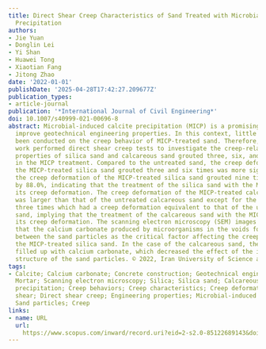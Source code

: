 ```yaml
---
title: Direct Shear Creep Characteristics of Sand Treated with Microbial-Induced Calcite
  Precipitation
authors:
- Jie Yuan
- Donglin Lei
- Yi Shan
- Huawei Tong
- Xiaotian Fang
- Jitong Zhao
date: '2022-01-01'
publishDate: '2025-04-28T17:42:27.209677Z'
publication_types:
- article-journal
publication: '*International Journal of Civil Engineering*'
doi: 10.1007/s40999-021-00696-8
abstract: Microbial-induced calcite precipitation (MICP) is a promising method to
  improve geotechnical engineering properties. In this context, little research has
  been conducted on the creep behavior of MICP-treated sand. Therefore, the present
  work performed direct shear creep tests to investigate the creep-related mechanical
  properties of silica sand and calcareous sand grouted three, six, and nine times
  in the MICP treatment. Compared to the untreated sand, the creep deformation of
  the MICP-treated silica sand grouted three and six times was more significant, and
  the creep deformation of the MICP-treated silica sand grouted nine times decreased
  by 88.0%, indicating that the treatment of the silica sand with the MICP could reduce
  its creep deformation. The creep deformation of the MICP-treated calcareous sand
  was larger than that of the untreated calcareous sand except for the sample grouted
  three times which had a creep deformation equivalent to that of the untreated calcareous
  sand, implying that the treatment of the calcareous sand with the MICP could increase
  its creep deformation. The scanning electron microscopy (SEM) images demonstrated
  that the calcium carbonate produced by microorganisms in the voids formed a connection
  between the sand particles as the critical factor affecting the creep behavior of
  the MICP-treated silica sand. In the case of the calcareous sand, the cavities were
  filled up with calcium carbonate, which decreased the effect of the interlocking
  structure of the sand particles. © 2022, Iran University of Science and Technology.
tags:
- Calcite; Calcium carbonate; Concrete construction; Geotechnical engineering; Grouting;
  Mortar; Scanning electron microscopy; Silica; Silica sand; Calcareous sand; Calcite
  precipitation; Creep behaviors; Creep characteristics; Creep deformations; Direct
  shear; Direct shear creep; Engineering properties; Microbial-induced calcite precipitation;
  Sand particles; Creep
links:
- name: URL
  url: 
    https://www.scopus.com/inward/record.uri?eid=2-s2.0-85122689143&doi=10.1007%2fs40999-021-00696-8&partnerID=40&md5=316cd99289977fcfaa6fd7b0ad30f4af
---
```

